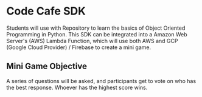 # Code Cafe SDK
Students will use with Repository to learn the basics of Object Oriented Programming in Python. This SDK can be integrated into a Amazon Web Server's (AWS) Lambda Function, which will use both AWS and GCP (Google Cloud Provider) / Firebase to create a mini game.
 
 ## Mini Game Objective
 A series of questions will be asked, and participants get to vote on who has the best response. Whoever has the highest score wins.

